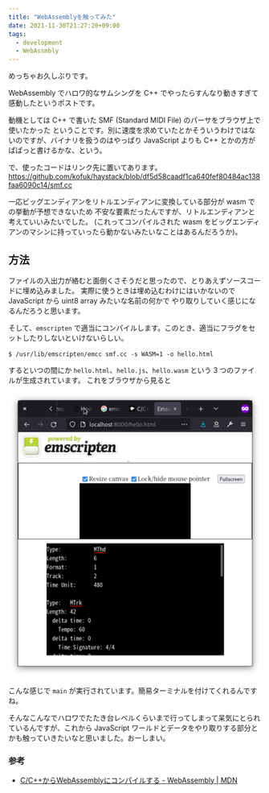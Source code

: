 ```yaml
---
title: "WebAssemblyを触ってみた"
date: 2021-11-30T21:27:20+09:00
tags:
  - development
  - WebAssmbly
---
```


めっちゃお久しぶりです。

WebAssembly でハロワ的なサムシングを C++ でやったらすんなり動きすぎて感動したというポストです。

動機としては C++ で書いた SMF (Standard MIDI File) のパーサをブラウザ上で使いたかった
ということです。別に速度を求めていたとかそういうわけではないのですが、バイナリを扱うのはやっぱり
JavaScript よりも C++ とかの方がぱぱっと書けるかな、という。

で、使ったコードはリンク先に置いてあります。
https://github.com/kofuk/haystack/blob/df5d58caadf1ca640fef80484ac138faa6090c14/smf.cc

一応ビッグエンディアンをリトルエンディアンに変換している部分が wasm での挙動が予想できないため
不安な要素だったんですが、リトルエンディアンと考えていいみたいでした。
(これってコンパイルされた wasm をビッグエンディアンのマシンに持っていったら動かないみたいなことはあるんだろうか)。

## 方法

ファイルの入出力が絡むと面倒くさそうだと思ったので、とりあえずソースコードに埋め込みました。
実際に使うときは埋め込むわけにはいかないので JavaScript から uint8 array みたいな名前の何かで
やり取りしていく感じになるんだろうと思います。

そして、`emscripten` で適当にコンパイルします。このとき、適当にフラグをセットしたりしないといけないらしい。

```shell
$ /usr/lib/emscripten/emcc smf.cc -s WASM=1 -o hello.html
```

するといつの間にか `hello.html`、`hello.js`、`hello.wasm` という 3 つのファイルが生成されています。
これをブラウザから見ると

![ブラウザの表示](wasm-browser.png)

こんな感じで `main` が実行されています。簡易ターミナルを付けてくれるんですね。

そんなこんなでハロワでたたき台レベルくらいまで行ってしまって呆気にとられているんですが、これから JavaScript
ワールドとデータをやり取りする部分とかも触っていきたいなと思いました。おーしまい。

### 参考

- [C/C++からWebAssemblyにコンパイルする - WebAssembly | MDN](https://developer.mozilla.org/ja/docs/WebAssembly/C_to_wasm)
